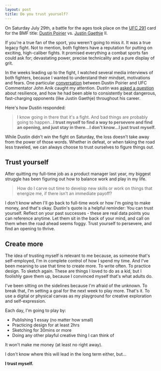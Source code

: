 ```yaml
---
layout: post
title: Do you trust yourself?
---
```


On Saturday July 29th, a battle for the ages took place on the [UFC 291](https://www.ufc.com/event/ufc-291) card for the BMF title: [Dustin Poirier](https://en.wikipedia.org/wiki/Dustin_Poirier) vs. [Justin Gaethje](https://en.wikipedia.org/wiki/Justin_Gaethje) II.

If you're a true fan of the sport, you weren't going to miss it. It was a true legacy fight. Not to mention, both fighters have a reputation for putting on exciting, high-caliber fights. It promised everything a combat sports fan could ask for; devastating power, precise technicality and a pure display of grit.

In the weeks leading up to the fight, I watched several media interviews of both fighters, because I wanted to understand their mindset, motivations and fears. One particular [conversation](https://youtu.be/PNPYvBc4CKA) between Dustin Poirier and UFC Commentator John Anik caught my attention. Dustin was [asked a question](https://youtu.be/PNPYvBc4CKA?t=138) about resilience, and how he had been able to consistently beat dangerous, fast-charging opponents (like Justin Gaethje) throughout his career.

Here's how Dustin responded:

> I know going in there that it's a fight. And bad things are probably going to happen...**I trust myself to find a way to persevere and find an opening, and just stay in there...I don't know...I just trust myself.**

While Dustin didn't win the fight on Saturday, the loss doesn't take away from the power of those words. Whether in defeat, or when taking the road less traveled, we can always choose to trust ourselves to figure things out.

## Trust yourself

After quitting my full-time job as a product manager last year, my biggest struggle has been figuring out how to balance work and play in my life.

> How do I carve out time to develop new skills or work on things that energize me, if there isn't an immediate payoff?

I don't know when I'll go back to full-time work or how I'm going to make money, and that's okay. Dustin's quote is a helpful reminder: You can trust yourself. Reflect on your past successes - these are real data points you can reference anytime. Let them sit in the back of your mind, and call on them when the road ahead seems foggy. Trust yourself to persevere, and find an opening to thrive.

## Create more

The idea of trusting myself is relevant to me because, as someone that's self-employed, I'm in complete control of how I spend my time. And I've been meaning to use that time to create more. To write often. To practice design. To sketch again. These are things I loved to do as a kid, but I foolishly gave them up, because I convinced myself that's what adults do.

I've been sitting on the sidelines because I'm afraid of the unknown. To break that, I'm setting a goal for the next week to play more. That's it. To use a digital or physical canvas as my playground for creative exploration and self-expression.

Each day, I'm going to play by:
- Publishing 1 essay (no matter how small)
- Practicing design for at least 2hrs
- Sketching for 30mins or more
- Doing any other playful creative thing I can think of

It won't make me money (at least no right away).

I don't know where this will lead in the long term either, but...

**I trust myself.**
